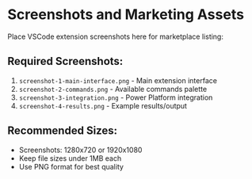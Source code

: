 # Screenshots and Marketing Assets

Place VSCode extension screenshots here for marketplace listing:

## Required Screenshots:
1. `screenshot-1-main-interface.png` - Main extension interface
2. `screenshot-2-commands.png` - Available commands palette
3. `screenshot-3-integration.png` - Power Platform integration
4. `screenshot-4-results.png` - Example results/output

## Recommended Sizes:
- Screenshots: 1280x720 or 1920x1080
- Keep file sizes under 1MB each
- Use PNG format for best quality
